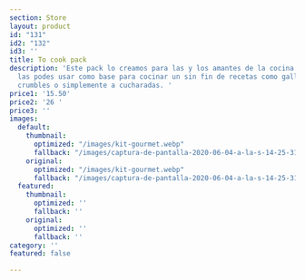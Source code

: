 ```yaml
---
section: Store
layout: product
id: "131"
id2: "132"
id3: ''
title: To cook pack
description: 'Este pack lo creamos para las y los amantes de la cocina. Estas 3 mantequillas
  las podes usar como base para cocinar un sin fin de recetas como galletas, panes,
  crumbles o simplemente a cucharadas. '
price1: '15.50'
price2: '26 '
price3: ''
images:
  default:
    thumbnail:
      optimized: "/images/kit-gourmet.webp"
      fallback: "/images/captura-de-pantalla-2020-06-04-a-la-s-14-25-31.png"
    original:
      optimized: "/images/kit-gourmet.webp"
      fallback: "/images/captura-de-pantalla-2020-06-04-a-la-s-14-25-31.png"
  featured:
    thumbnail:
      optimized: ''
      fallback: ''
    original:
      optimized: ''
      fallback: ''
category: ''
featured: false

---
```

